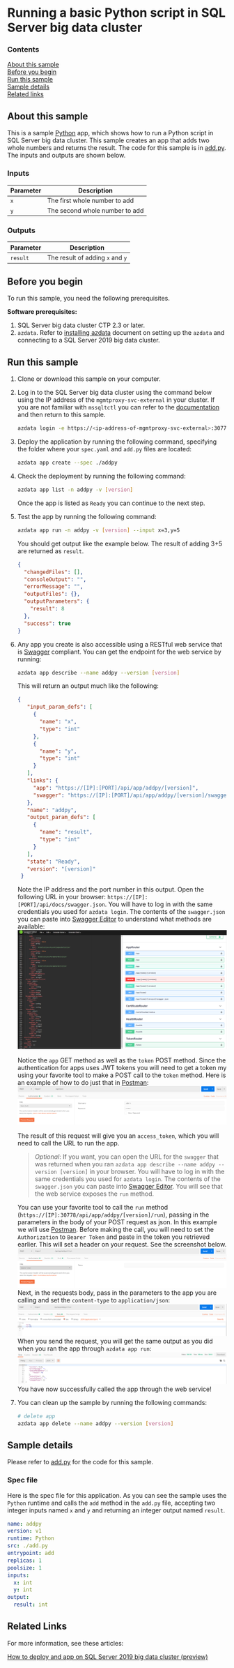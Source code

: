 # Running a basic Python script in SQL Server big data cluster

### Contents

[About this sample](#about-this-sample)<br/>
[Before you begin](#before-you-begin)<br/>
[Run this sample](#run-this-sample)<br/>
[Sample details](#sample-details)<br/>
[Related links](#related-links)<br/>

<a name=about-this-sample></a>

## About this sample

This is a sample [Python](https://www.python.org/) app, which shows how to run a Python script in SQL Server big data cluster. This sample creates an app that adds two whole numbers and returns the result. The code for this sample is in [add.py](add.py). The inputs and outputs are shown below.

### Inputs
|Parameter|Description|
|-|-|
|`x`|The first whole number to add|
|`y`|The second whole number to add|

### Outputs
|Parameter|Description|
|-|-|
|`result`|The result of adding `x` and `y`|


<a name=before-you-begin></a>

## Before you begin

To run this sample, you need the following prerequisites.

**Software prerequisites:**

1. SQL Server big data cluster CTP 2.3 or later.
2. `azdata`. Refer to [installing azdata](https://docs.microsoft.com/en-us/sql/big-data-cluster/deploy-install-azdata?view=sqlallproducts-allversions) document on setting up the `azdata` and connecting to a SQL Server 2019 big data cluster.

<a name=run-this-sample></a>

## Run this sample

1. Clone or download this sample on your computer.
2. Log in to the SQL Server big data cluster using the command below using the IP address of the `mgmtproxy-svc-external` in your cluster. If you are not familiar with `mssqltctl` you can refer to the [documentation](https://docs.microsoft.com/en-us/sql/big-data-cluster/big-data-cluster-create-apps?view=sqlallproducts-allversions) and then return to this sample.

    ```bash
    azdata login -e https://<ip-address-of-mgmtproxy-svc-external>:30777 -u <user-name> -p <password>
    ```
3. Deploy the application by running the following command, specifying the folder where your `spec.yaml` and `add.py` files are located:
    ```bash
    azdata app create --spec ./addpy
    ```
4. Check the deployment by running the following command:
    ```bash
    azdata app list -n addpy -v [version]
    ```
    Once the app is listed as `Ready` you can continue to the next step.
5. Test the app by running the following command:
    ```bash
    azdata app run -n addpy -v [version] --input x=3,y=5
    ```
    You should get output like the example below. The result of adding 3+5 are returned as `result`.
    ```json
    {
      "changedFiles": [],
      "consoleOutput": "",
      "errorMessage": "",
      "outputFiles": {},
      "outputParameters": {
        "result": 8
      },
      "success": true
    }
    ```
6. <a name=restapi></a>Any app you create is also accessible using a RESTful web service that is [Swagger](swagger.io) compliant. You can get the endpoint for the web service by running:
   ```bash
   azdata app describe --name addpy --version [version]
   ```
   This will return an output much like the following:
   ```json
   {
      "input_param_defs": [
        {
          "name": "x",
          "type": "int"
        },
        {
          "name": "y",
          "type": "int"
        }
      ],
      "links": {
        "app": "https://[IP]:[PORT]/api/app/addpy/[version]",
        "swagger": "https://[IP]:[PORT]/api/app/addpy/[version]/swagger.json"
      },
      "name": "addpy",
      "output_param_defs": [
        {
          "name": "result",
          "type": "int"
        }
      ],
      "state": "Ready",
      "version": "[version]"
    }
   ```
   Note the IP address and the port number in this output. Open the following URL in your browser:
   `https://[IP]:[PORT]/api/docs/swagger.json`. You will have to log in with the same credentials you used for `azdata login`. The contents of the `swagger.json` you can paste into [Swagger Editor](https://editor.swagger.io) to understand what methods are available:
   ![API Swagger](api_swagger.png)

   Notice the `app` GET method as well as the `token` POST method. Since the authentication for apps uses JWT tokens you will need to get a token my using your favorite tool to make a POST call to the `token` method. Here is an example of how to do just that in [Postman](https://www.getpostman.com/):
   ![Postman Token](postman_token.png)

   The result of this request will give you an `access_token`, which you will need to call the URL to run the app.
   
   > *Optional*: If you want, you can open the URL for the `swagger` that was returned when you ran `azdata app describe --name addpy --version [version]` in your browser. You will have to log in with the same credentials you used for `azdata login`. The contents of the `swagger.json` you can paste into [Swagger Editor](https://editor.swagger.io). You will see that the web service exposes the `run` method.

   You can use your favorite tool to call the `run` method (`https://[IP]:30778/api/app/addpy/[version]/run`), passing in the parameters in the body of your POST request as json. In this example we will use [Postman](https://www.getpostman.com/). Before making the call, you will need to set the `Authorization` to `Bearer Token` and paste in the token you retrieved earlier. This will set a header on your request. See the screenshot below.
   ![Postman Run Headers](postman_run_1.png)
   Next, in the requests body, pass in the parameters to the app you are calling and set the `content-type` to `application/json`:
   ![Postman Run Body](postman_run_2.png)
   When you send the request, you will get the same output as you did when you ran the app through `azdata app run`:
   ![Postman Run Result](postman_result.png)
   You have now successfully called the app through the web service!
   
7. You can clean up the sample by running the following commands:
    ```bash
    # delete app
    azdata app delete --name addpy --version [version]
    ```

<a name=sample-details></a>

## Sample details

Please refer to [add.py](add.py) for the code for this sample.

### Spec file
Here is the spec file for this application. As you can see the sample uses the `Python` runtime and calls the `add` method in the `add.py` file, accepting two integer inputs named `x` and `y` and returning an integer output named `result`.

```yaml
name: addpy
version: v1
runtime: Python
src: ./add.py
entrypoint: add
replicas: 1
poolsize: 1
inputs:
  x: int
  y: int
output:
  result: int
```

<a name=related-links></a>

## Related Links
For more information, see these articles:

[How to deploy and app on SQL Server 2019 big data cluster (preview)](https://docs.microsoft.com/en-us/sql/big-data-cluster/big-data-cluster-create-apps?view=sqlallproducts-allversions)